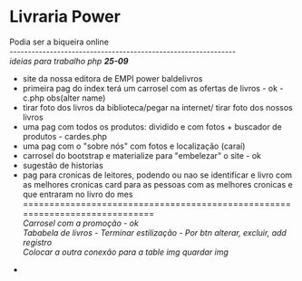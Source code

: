 ﻿#  Livraria Power
Podia ser a biqueira online<br/>
--------------------------------------------------------------<br/>
<i>ideias para trabalho php <b>25-09</b></i>
<br/>
- site da nossa editora de EMPI power baldelivros <br/>
- primeira pag do index terá um carrosel com as ofertas de livros - ok - c.php obs(alter name) <br/>
- tirar foto dos livros da biblioteca/pegar na internet/ tirar foto dos nossos livros<br/>
- uma pag com todos os produtos: dividido e com fotos + buscador de produtos - cardes.php<br/>
- uma pag com o "sobre nós" com fotos e localização (caraí) <br/>
- carrosel do bootstrap e materialize para "embelezar" o site - ok <br/>
- sugestão de historias <br/>
- pag para cronicas de leitores, podendo ou nao se identificar e livro com as melhores cronicas card para as pessoas com as melhores cronicas e que entraram no livro do mes<br/>
============================================================================<br/>
*Carrosel com a promoção - ok*<br/>
*Tababela de livros - Terminar estilização - Por btn alterar, excluir, add registro*<br/>
*Colocar a outra conexão para a table img quardar img*<br/>
*


